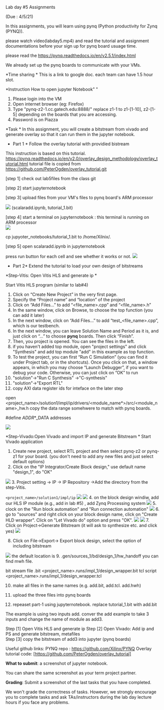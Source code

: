 Lab day #5 Assignments 

(Due : 4/5/21)



In this assignments, you will learn using pynq (Python productivity for Zynq (PYNQ)).  

please watch video(labday5.mp4) and read the tutorial and assignment documentations before your sign up for pynq board usuage time. 

please read the https://pynq.readthedocs.io/en/v2.5.1/index.html

We already set up the pynq boards to communicate with your VMs. 

*Time sharing * 
This is a link to google doc. 
each team can have 1.5 hour slot.  


*Instruction How to open jupyter Notebook" "
1) Please login into the VM 
2) Open internet browser (eg: Firefox) 
3) Type "pynq-z2-1.cc.gatech.edu:8888/" 
replace z1-1 to z1-[1-10], z2-[1-5] depending on the boards that you are accessing. 
4) Password is on Piazza

*Task * 
In this assignment, you will create a bitstream from vivado and generate overlay so that it can run them in the jupyter notebook. 

* Part 1 * Follow the overlay tutorial with providied bistream  

This instruction is based on this tutorial. 
https://pynq.readthedocs.io/en/v2.0/overlay_design_methodology/overlay_tutorial.html
tutorial file is copied from  https://github.com/PeterOgden/overlay_tutorial.git 

[step 1] check out lab5files from the class git

[step 2] start jupyternotebook

[step 3] upload files from your VM's files to pynq board's ARM processor  

<img src="jupyter0.png">
  (scalaradd.ipynb, tutorial_1.bit) 

[step 4] start a terminal on jupyternotebook : this terminal is running on ARM processor  
<img src="terminal.png">

 cp jupyoter_notebooks/tutorial_1.bit to /home/Xilnix/. 

[step 5]
 open scalaradd.ipynb in jupyternotebook 
 
 press run button for each cell and see whether it works or not. 
 <img src="output_jupyter.png">

* Part 2* Extend the tutorial to load your own design of bitstreams 



*Step-Vitis: Open Vitis HLS and generate ip *


Start Vitis HLS program (similar to lab#4) 
1. Click on “Create New Project” in the very first page.
2. Specify the “Project name” and “location” of the project
3. Click on “Add Files…” to add “<file_name>.cpp” and “<file_name>.h”
4. In the same window, click on Browse, to choose the top function (you can add it later)
5. In the next window, click on “Add Files…” to add “test_<file_name>.cpp”, which is our testbench.
6. In the next window, you can leave Solution Name and Period as it is, and just click on “…” to choose **pynq** boards. Then click “Finish”.
7. Then, you project is opened. You can see the files in the left. 
8. if you haven't added top module, open "project settings" and  click "Synthesis" and add top module "add" in this example as top function. 
8. To test the project, you can first “Run C Simulation” (you can find it under Project tab, or in the shortcuts). Once you click on that, a window appears, in which you may choose “Launch Debugger”, if you want to debug your code. Otherwise, you can just click on “OK” to run
9. "solution"->"Run C Synthesis" ->"C-synthesis"
10. "solution"->"Export RTL"   
11. copy AXI data register ids for inteface on the later step 

open <project_name>/solution1/impl/ip/drivers/<module_name*>/src/<module_name>_hw.h 
copy the data range somehwere to match with pynq boards. 

#define  _ADDR_*_DATA addresses 

<img src="address.png"> 

*Step-Vivado:Open Vivado and import IP and generate Bitstream * 
Start Vivado application 
1. Create new project, select RTL project and then select pynq-z2 or pynq-z1 for your board.  (you don't need to add any new files and just select default options) 
2. Click on the "IP Integrator/Create Block design," use default name "design_1", do "OK"
<img src="setting.png">
3. Project setting -> IP -> IP Repository ->Add the directory from the step-Vitis. 

```<project_name>/solution1/impl/ip```
<img src="ipsetting.png">
<img src="add_diagram.png">
4. on the block design windiw, add  our HLS IP module (e.g., add in lab #5) , add Zynq Processing system 
<img src="add_ps.png"> 
5. clock on the "Run block automation" and "Run connection automation"
<img src="connection.png">
6. go to "sources" and right click on your block design name, click on "Create HLD wrapper".  Click on "Let Vivado do" option and press "OK". 
<img src="addhwwrapp.png">
<img src="addhwwrapp-2.png">
7. Click on Project->Generate Bitstream (it will ask to synthesize etc. and click yes) 
<img src="menu_bit.png">

8. Click on File->Export-> Export block design, select the option of including bitstream 
<img src="export_bit.png"> 
the default location is 
9. <project_name>.gen/sources_1/bd/design_1/hw_handoff
you can find mwh file.  

bit stream file  .bit 
<project_name>.runs/impl_1/design_wrapper.bit 
tcl script 
<project_name>.runs/impl_1/design_wrapper.tcl 

10.  make all files in the same names (e.g. add.bit, add.tcl. add.hwh) 

11. upload the three files into pynq boards 
12. repeaset  part-1 using jupyternotebook. replace tutorial_1.bit with add.bit  













The example is using two inputs add. conver the add example to take 3 inputs and change the name of module as add3.

Step [1] Open Vitis HLS and generate ip 
Step [2] Open Vivado: Add ip and PS and generate bitstream, metafiles  
Step [3] copy the bitstream of add3 into jupyter (pynq boards) 




Useful github links: 
PYNQ repo : https://github.com/Xilinx/PYNQ
Overlay tutorial code:  [https://github.com/PeterOgden/overlay_tutorial]


**What to submit**: a screenshot of  jupyter notebook. 

You can share the same screenshot as your term project partner. 

**Grading**: Submit a screenshot of the last tasks that you have completed. 

We won't grade the correctness of tasks. However, we strongly encourage you to complete tasks and ask TAs/instructors during the lab day lecture hours if you face any problems.  


